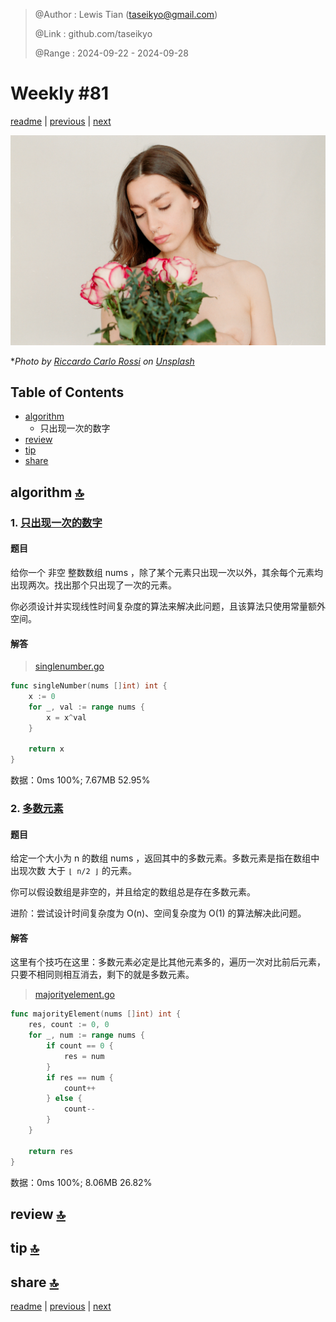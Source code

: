 > @Author  : Lewis Tian (taseikyo@gmail.com)
>
> @Link    : github.com/taseikyo
>
> @Range   : 2024-09-22 - 2024-09-28

# Weekly #81

[readme](../README.md) | [previous](202409W3.md) | [next](202410W1.md)

![](../images/2024/09/riccardo-carlo-rossi-eyO2CkilGt4-unsplash.jpg "Weekly #81")

\**Photo by [Riccardo Carlo Rossi](https://unsplash.com/@daysofgrain) on [Unsplash](https://unsplash.com/photos/a-naked-woman-holding-a-bouquet-of-roses-eyO2CkilGt4)*

## Table of Contents

- [algorithm](#algorithm-)
	- 只出现一次的数字
- [review](#review-)
- [tip](#tip-)
- [share](#share-)

## algorithm [🔝](#weekly-81)

### 1. [只出现一次的数字](https://leetcode.cn/problems/single-number/description/)

#### 题目

给你一个 非空 整数数组 nums ，除了某个元素只出现一次以外，其余每个元素均出现两次。找出那个只出现了一次的元素。

你必须设计并实现线性时间复杂度的算法来解决此问题，且该算法只使用常量额外空间。

#### 解答

> [singlenumber.go](../code/leetcode/singlenumber.go)

```go
func singleNumber(nums []int) int {
    x := 0
    for _, val := range nums {
        x = x^val
    }

    return x
}
```

数据：0ms 100%; 7.67MB 52.95%

### 2. [多数元素](https://leetcode.cn/problems/majority-element/description)

#### 题目

给定一个大小为 n 的数组 nums ，返回其中的多数元素。多数元素是指在数组中出现次数 大于 `⌊ n/2 ⌋` 的元素。

你可以假设数组是非空的，并且给定的数组总是存在多数元素。

进阶：尝试设计时间复杂度为 O(n)、空间复杂度为 O(1) 的算法解决此问题。

#### 解答

这里有个技巧在这里：多数元素必定是比其他元素多的，遍历一次对比前后元素，只要不相同则相互消去，剩下的就是多数元素。

> [majorityelement.go](../code/leetcode/majorityelement.go)

```go
func majorityElement(nums []int) int {
    res, count := 0, 0
    for _, num := range nums {
        if count == 0 {
            res = num
        }
        if res == num {
            count++
        } else {
            count--
        }
    }

    return res
}
```

数据：0ms 100%; 8.06MB 26.82%

## review [🔝](#weekly-81)

## tip [🔝](#weekly-81)

## share [🔝](#weekly-81)

[readme](../README.md) | [previous](202409W3.md) | [next](202410W1.md)
